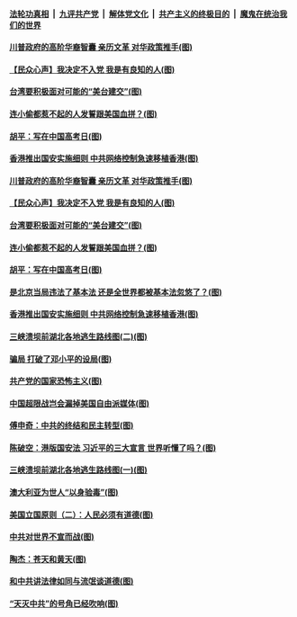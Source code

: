 ####  [法轮功真相](../../../../basic/blob/master/README.md?t=07081602) &nbsp;|&nbsp; [九评共产党](../../../../9ping.md/blob/master/README.md?t=07081602) &nbsp;|&nbsp; [解体党文化](../../../../jtdwh.md/blob/master/README.md?t=07081602)  &nbsp;|&nbsp; [共产主义的终极目的](../../../../gczydzjmd.md/blob/master/README.md?t=07081602) &nbsp;|&nbsp; [魔鬼在统治我们的世界](../../../../mgztzwmdsj.md/blob/master/README.md?t=07081602) 

#### [川普政府的高阶华裔智囊 亲历文革 对华政策推手(图)](../pages/p4/939009.md?t=07081602) 

#### [【民众心声】我决定不入党 我是有良知的人(图)](../pages/p4/938918.md?t=07081602) 

#### [台湾要积极面对可能的“美台建交”(图)](../pages/p4/939016.md?t=07081602) 

#### [连小偷都惹不起的人发誓跟美国血拼？(图)](../pages/p4/939014.md?t=07081602) 

#### [胡平：写在中国高考日(图)](../pages/p4/939013.md?t=07081602) 

#### [香港推出国安实施细则 中共网络控制急速移植香港(图)](../pages/p4/939004.md?t=07081602) 

#### [川普政府的高阶华裔智囊 亲历文革 对华政策推手(图)](../pages/p4/939009.md?t=07081602) 

#### [【民众心声】我决定不入党 我是有良知的人(图)](../pages/p4/938918.md?t=07081602) 

#### [台湾要积极面对可能的“美台建交”(图)](../pages/p4/939016.md?t=07081602) 

#### [连小偷都惹不起的人发誓跟美国血拼？(图)](../pages/p4/939014.md?t=07081602) 

#### [胡平：写在中国高考日(图)](../pages/p4/939013.md?t=07081602) 

#### [是北京当局违法了基本法 还是全世界都被基本法忽悠了？(图)](../pages/p4/939011.md?t=07081602) 

#### [香港推出国安实施细则 中共网络控制急速移植香港(图)](../pages/p4/939004.md?t=07081602) 

#### [三峡溃坝前湖北各地逃生路线图(二)(图)](../pages/p4/938997.md?t=07081602) 

#### [骗局 打破了邓小平的设局(图)](../pages/p4/938926.md?t=07081602) 

#### [共产党的国家恐怖主义(图)](../pages/p4/938914.md?t=07081602) 

#### [中国超限战岂会漏掉美国自由派媒体(图)](../pages/p4/938909.md?t=07081602) 

#### [傅申奇：中共的终结和民主转型(图)](../pages/p4/938904.md?t=07081602) 

#### [陈破空：港版国安法 习近平的三大宣言 世界听懂了吗？(图)](../pages/p4/938903.md?t=07081602) 

#### [三峡溃坝前湖北各地逃生路线图(一)(图)](../pages/p4/938899.md?t=07081602) 

#### [澳大利亚为世人“以身验毒”(图)](../pages/p4/938894.md?t=07081602) 

#### [美国立国原则（二）：人民必须有道德(图)](../pages/p4/938881.md?t=07081602) 

#### [中共对世界不宣而战(图)](../pages/p4/938776.md?t=07081602) 

#### [陶杰：苍天和黄天(图)](../pages/p4/938772.md?t=07081602) 

#### [和中共讲法律如同与流氓谈道德(图)](../pages/p4/938769.md?t=07081602) 

#### [“天灭中共”的号角已经吹响(图)](../pages/p4/938768.md?t=07081602) 

